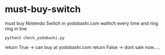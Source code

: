 # must-buy-switch
must buy Nintendo Switch in yodobashi.com wathch every time and ring ring in line

`python3 check_yodobashi.py`

return True -> can buy at yodobashi.com
return False -> dont sale now.....
